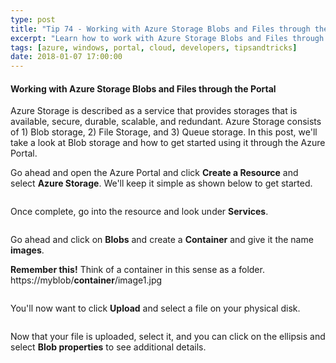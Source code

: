 ```yaml
---
type: post
title: "Tip 74 - Working with Azure Storage Blobs and Files through the Portal"
excerpt: "Learn how to work with Azure Storage Blobs and Files through the Portal"
tags: [azure, windows, portal, cloud, developers, tipsandtricks]
date: 2018-01-07 17:00:00
---
```


#### Working with Azure Storage Blobs and Files through the Portal

Azure Storage is described as a service that provides storages that is available, secure, durable, scalable, and redundant. Azure Storage consists of 1) Blob storage, 2) File Storage, and 3) Queue storage. In this post, we'll take a look at Blob storage and how to get started using it through the Azure Portal. 

Go ahead and open the Azure Portal and click **Create a Resource** and select **Azure Storage**. We'll keep it simple as shown below to get started. 

<img :src="$withBase('/files/storageacct1.png')">

Once complete, go into the resource and look under **Services**. 

<img :src="$withBase('/files/storageacct2.png')">

Go ahead and click on **Blobs** and create a **Container** and give it the name **images**.

**Remember this!** Think of a container in this sense as a folder. https://myblob/**container**/image1.jpg


<img :src="$withBase('/files/storageacct3.png')">

You'll now want to click **Upload** and select a file on your physical disk. 

<img :src="$withBase('/files/storageacct4.png')">

Now that your file is uploaded, select it, and you can click on the ellipsis and select **Blob properties** to see additional details. 

<img :src="$withBase('/files/storageacct5.png')">
